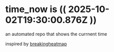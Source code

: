 # time_now is (( 2025-10-02T19:30:00.876Z ))

an automated repo that shows the currnent time

inspired by [breakingheatmap](https://github.com/breakingheatmap/breakingheatmap)